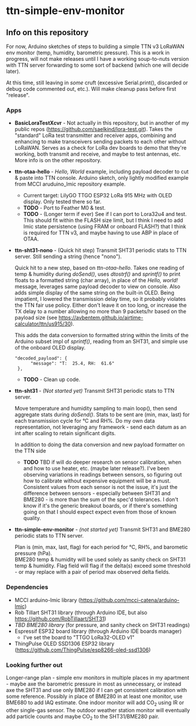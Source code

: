 # ttn-simple-env-monitor

## Info on this repository

For now, Arduino sketches of steps to building a simple TTN v3 LoRaWAN env monitor (temp, humidity, barometric pressure).  This is a work in progress, will not make releases until I have a working  soup-to-nuts version with TTN server forwarding to some sort of backend (which one will decide later).  

At this time,  still leaving in *some* cruft (excessive Serial.print(), discarded or debug code commented out, etc.).  Will make cleanup pass before first "release".

### Apps

* **BasicLoraTestXcvr** - Not actually in this repository, but in another of my public repos 
  (https://github.com/saelkind/lora-test.git).  Takes the "standard" LoRa test transmitter and 
  receiver apps, combining and enhancing to make transceivers sending packets to each other without
  LoRaWAN.  Serves as a check for LoRa dev boards to demo that they're working, both transmit and
  receive, and maybe to test antennas, etc. More info is on the other repository.
  
* **ttn-otaa-hello** - *Hello, World* example, including payload decoder to cut & paste into TTN console.  Arduino sketch, only lightly modified example from MCCI aruduino_lmic repository example.
  * Current target: LilyGO TTGO ESP32 LoRa 915 MHz with OLED display.  Only tested there so far.
  * **TODO** - Port to Feather M0 & test.
  * **TODO** - (Longer term if ever) See if I can port to Lora32u4 and test.  This should fit
    within the FLASH size limit, but I think I need to add lmic state persistence (using FRAM
	or onboard FLASH?) that I think is required for TTN v3, and maybe having to use ABP in place
	of OTAA.

* **ttn-sht31-nono** - (Quick hit step) Transmit SHT31 periodic stats to TTN server.  Still sending a 
  string (hence "nono").

  Quick hit to a new step, based on *ttn-otaa-hello*.  Takes one reading of temp & humidity during 
  *doSend()*, uses *dtostrf()* and *sprintf()* to print floats to a formatted string (char array),
  in place of the *Hello, world!* message, leverages same payload decoder to view on console.  Also
  adds simple display of the same string on the built-in OLED.  Being impatient, I lowered
  the transmission delay time, so it probably violates the TTN fair use policy.  Either don't 
  leave it on too long, or increase the TX delay to a number allowing no more than 9 packets/hr
  based on the payload size (see https://avbentem.github.io/airtime-calculator/ttn/us915/30).
  
  This adds the data conversion to formatted string within the limits of the Arduino subset impl
  of *sprintf()*, reading from an SHT31, and simple use of the onboard OLED display.
  
    ```  
	"decoded_payload": {
          "message": "T:  25.4, RH:  61.6"
     },
	```
  
  * **TODO** - Clean up code.

* **ttn-sht31** - *(Not started yet)*  Transmit SHT31 periodic stats to TTN server.  

  Move temperature and humidity sampling to main loop(), then send aggregate stats during *doSend()*.
  Stats to be sent are (min, max, last) for each transmission cycle for &deg;C and RH%.  Do my own
  data representation, not leveraging any framework - send each datum as an int after scaling to
  retain significant digits.
  
  In addition to doing the data conversion and new payload formatter on the TTN side
  
  * **TODO** TBD if will do deeper research on sensor calibration, when and how to use heater, etc.
  (maybe later release?).  I've been observing variations in readings between sensors, 
  so figuring out how to calibrate without expensive equipment will be a must.  Consistent
  values from each sensor is not the issue, it's just the difference between sensors -
  especially between SHT31 and BME280 - is more than the sum of the spec'd tolerances.  I don't
  know if it's the generic breakout boards, or if there's something going on that I should expect
  expect even from those of known quality.
  
* **ttn-simple-env-monitor** - *(not started yet)* Transmit SHT31 and BME280 periodic stats to TTN server.  

  Plan is (min, max, last, flag) for each period for &deg;C, RH%, and barometic pressure (hPa).  
  BME280 temp & humidity will be used solely as sanity check on SHT31 temp & humidity.  Flag field
  will flag if the delta(s) exceed some threshold - or may replace with a pair of period max observed delta fields.


### Dependencies

* MCCI arduino-lmic library (https://github.com/mcci-catena/arduino-lmic)
* Rob Tillart SHT31 library (through Arduino IDE, but also https://github.com/RobTillaart/SHT31)
* *TBD BME280 library* (for pressure, and sanity check on SHT31 readings)
* Espressif ESP32 board library (through Arduino IDE boards manager)
  * I've set the board to "TTGO LoRa32-OLED v1"
* ThingPulse OLED SSD1306 ESP32 library (https://github.com/ThingPulse/esp8266-oled-ssd1306)

### Looking further out
Longer-range plan - simple env monitors in multiple places in my apartment - maybe axe the barometric pressure in most as unnecessary, or instead axe the SHT31 and use only BME280 if I can get consistent calibration with some reference.  Possibly in place of BME280 in at least one monitor, use BME680 to add IAQ estimate.  One indoor monitor will add CO<sub>2</sub> using IR or other single-gas sensor.  The outdoor weather station monitor will eventually add particle counts and maybe CO<sub>2</sub> to the SHT31/BME280 pair.
